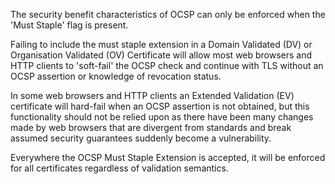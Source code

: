 The security benefit characteristics of OCSP can only be enforced when the 'Must Staple' flag is present.

Failing to include the must staple extension in a Domain Validated (DV) or Organisation Validated (OV) Certificate will allow most web browsers and HTTP clients to 'soft-fail' the OCSP check and continue with TLS without an OCSP assertion or knowledge of revocation status.

In some web browsers and HTTP clients an Extended Validation (EV) certificate will hard-fail when an OCSP assertion is not obtained, but this functionality should not be relied upon as there have been many changes made by web browsers that are divergent from standards and break assumed security guarantees suddenly become a vulnerability.

Everywhere the OCSP Must Staple Extension is accepted, it will be enforced for all certificates regardless of validation semantics.
